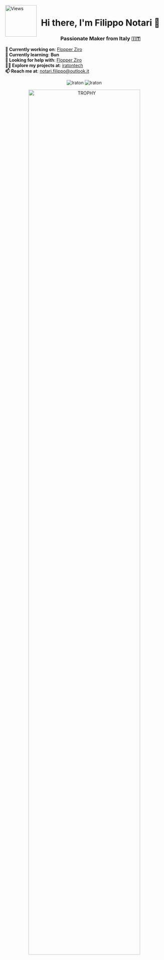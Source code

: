 <img align="left" src="https://camo.githubusercontent.com/525de9bd97107c8d6665a343690e02693e5ab38d6e348bbd3f81a3a04185d6b2/68747470733a2f2f6b6f6d617265762e636f6d2f67687076632f3f757365726e616d653d6c7261746f6e26636f6c6f723d677265656e" width="100" alt="Views" />
<h1 align="center">Hi there, I'm Filippo Notari 👋</h1>
<h3 align="center">Passionate Maker from Italy 🇮🇹</h3>

**🔭 Currently working on**: [Flopper Ziro](https://github.com/lraton/FlopperZiro)  
**🌱 Currently learning**: **Bun** <br>
**🤝 Looking for help with**: [Flopper Ziro](https://github.com/lraton/FlopperZiro)  
**👨‍💻 Explore my projects at**: [iratontech](https://iratontech.blogspot.com/)  
**📫 Reach me at**: notari.filippo@outlook.it

<p align="center">
  <img src="https://github-readme-stats.vercel.app/api/top-langs?username=lraton&show_icons=true&locale=en&layout=compact&theme=synthwave" alt="lraton" />
  <img src="https://github-readme-stats.vercel.app/api?username=lraton&show_icons=true&locale=en&theme=synthwave" alt="lraton" />
</p>

<div align="center">
  <img width="84%" src="https://github-profile-trophy.vercel.app/?username=lraton&theme=radical&row=1&column=7&margin-h=15&margin-w=5&no-bg=true&theme=radical" alt="TROPHY" />
</div>

